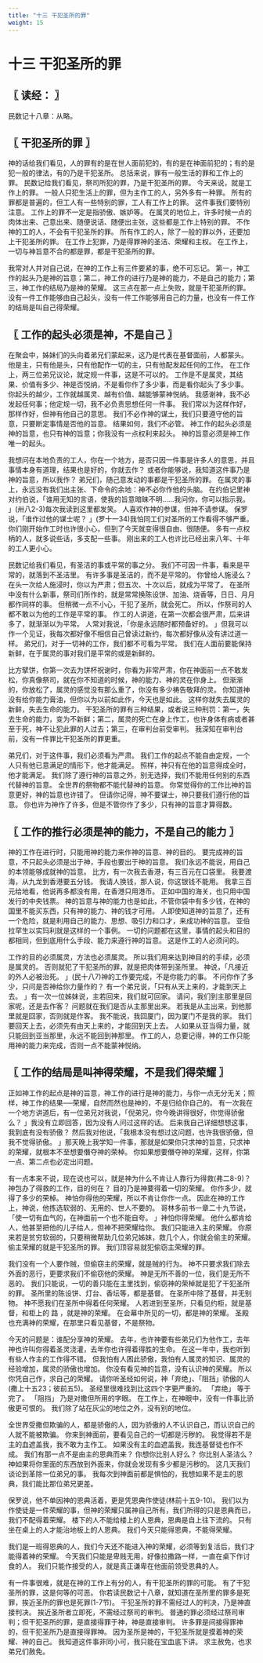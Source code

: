 ```yaml
---
title: "十三 干犯圣所的罪"
weight: 15
---
```


# 十三 干犯圣所的罪


## 〖 读经： 〗

民数记十八章：从略。

## 〖 干犯圣所的罪 〗

神的话给我们看见，人的罪有的是在世人面前犯的，有的是在神面前犯的；有的是犯一般的律法，有的乃是干犯圣所。
总括来说，罪有一般生活的罪和工作上的罪。
民数记给我们看见，祭司所犯的罪，乃是干犯圣所的罪。
今天来说，就是工作上的罪。
一般人只犯生活上的罪，但为主作工的人，另外多有一种罪。
所有的罪都是普遍的，但工人有一些特别的罪，工人有工作上的罪。
这件事我们要特别注意。
工作上的罪不一定是指骄傲、嫉妒等。
在属灵的地位上，许多时候一点的肉体出来、己意出来、随便说话、随便出主张，这些都是工作上特别的罪。
不作神的工的人，不会有干犯圣所的罪。
所有作工的人，除了一般的罪以外，还要加上干犯圣所的罪。
在工作上犯罪，乃是得罪神的圣洁、荣耀和主权。
在工作上，一切与神旨意不合的都是罪，都是干犯圣所的罪。

我常对人并对自己说，在神的工作上有三件要紧的事，绝不可忘记。
第一，神工作的起头乃是神的旨意；第二，神工作的进行乃是神的能力，不是自己的能力；第三，神工作的结局乃是神的荣耀。
这三点在那一点上失败，就是干犯圣所的罪。
没有一件工作能够由自己起头，没有一件工作能够用自己的力量，也没有一件工作的结局是叫自己得荣耀。

## 〖 工作的起头必须是神，不是自己 〗

在聚会中，姊妹们的头向着弟兄们蒙起来，这乃是代表在基督面前，人都蒙头。
他是主，只有他是头，只有他配作一切的主，只有他配发起任何的工作。
在工作上，两三位弟兄议论，就定规一件事，这是不可以的。
工作是不是属灵，其结果、价值有多少、神是否悦纳，不是看你作了多少事，而是看你起头了多少事。
你起头的越少，工作就越属灵、越有价值、越能够蒙神悦纳。
我感谢神，我不必发起任何事；他定规一切，我不必负责思想任何一件事。
我们常以为这样作好，那样作好，但神有他自己的意思。
我们不必作神的谋土，我们只要遵守他的旨意，只要断定事情是否他的旨意。
结果如何，我们不必管。
神工作的起头必须是神的旨意，也只有神的旨意；你我没有一点权利来起头。
神的旨意必须是神工作唯一的起头。

我想问在本地负责的工人，你在一个地方，是否只因一件事是许多人的意思，并且事情本身有道理，结果也是好的，你就去作？
或者你能够说，我知道这件事乃是神的旨意，所以我作？
弟兄们，随己意发动的事都是干犯圣所的罪。
在属灵的事上，永远没有我们出主张、下命令的余地：神不必你作他的头脑。
在约伯记里神对约伯说，「谁用无知的言语，使我的旨意暗昧不明……我问你，你可以指示我。
」(卅八2-3)每次我读到这里都发笑。
人喜欢作神的参谋，但神不请参谋。
保罗说，「谁作过他的谋士呢？
」(罗十一34)我怕同工们对圣所的工作看得不够严重。
你们刚开始作工时也许很小心，但到了今天就变得很自由、很随便。
多有一点权柄的人，就多说些话，多支配一些事。
刚出来的工人也许比已经出来八年、十年的工人更小心。

民数记给我们看见，有圣洁的事或平常的事之分。
我们不可因一件事，看来是平常的，就落到不圣洁里。
有许多事是圣洁的，而不是平常的。
你曾给人施浸么？
在头一次给人施浸时，你以为严肃；但五次、十次以后，就成为平常了。
在圣所中没有什么新事，祭司们所作的，就是常常换陈设饼、加油、烧香等，日日、月月都作同样的事。
但稍微一点不小心，干犯了圣所，就会死亡。
所以，作祭司的人都不敢以为他的工作是平常的事。
作工的人讲道，在第一次都会很严肃，后来讲多了，就渐渐以为平常。
人常对我说，「你是永远随时都预备好的。
」但我可以作一个见证，我每次都好像不相信自己曾读过新约，每次都好像从没有讲过道一样。
弟兄们，对于一切神的工作，我们都不可看为平常。
我们在人面前要能保持新鲜，在于属灵的事对我们是平常的或是新鲜的。

比方擘饼，你第一次去为饼杯祝谢时，你看为非常严肃，你在神面前一点不敢发松，你真像祭司，就在你不知道的时候，神的能力、神的灵在你身上。
但渐渐的，你放松了，属灵的感觉没有那么重了，你没有多少祷告敬拜的灵。
你知道神没有给你能力膏油，但你以为以前如此作，今天也是如此。
这样你就失去属灵的新鲜，失去生命的能力。
干犯圣所的罪有三种结果，或者说三种刑罚：第一，失去生命的能力，变为不新鲜；第二，属灵的死亡在身上作工，也许身体有病或者甚至于死，神不让犯此罪的人过去；第三，在审判台前受审判。
我深知在审判台前，没有一件罪比干犯圣所的罪更重。

弟兄们，对于这件事，我们必须看为严肃。
我们工作的起点不能自由定规，一个人只有他已意满足的情形下，他才能满足。
照样，神只有在他的旨意得成全时，他才能满足。
我们除了遵行神的旨意之外，别无选择，我们不能用任何别的东西代替神的旨意。
全世界的祭物都不能代替神的旨意。
你常觉得你的工作比神的旨意更好，神的旨意也许错了。
但请你记得，神不要谋士，神只要我们遵行他的旨意。
你也许为神作了许多，但是不管你作了多少，只有神的旨意才算得数。

## 〖 工作的推行必须是神的能力，不是自己的能力 〗

神的工作在进行时，只能用神的能力来作神的旨意、神的目的。
要完成神的旨意，不只起头必须是出于神，手段也要出于神的旨意。
我们永远不能说，用自己的本领能够成就神的旨意。
比方，有一次我去香港，有三百元在口袋里。
我要渡海，从九龙到香港要五分钱。
我请人换钱，那人说，你这银钱不能用。
我拿三百元给地看，他说再多都没有用，在香港只用港币。
正如中国的海关，也只用中国发行的中央钱票。
神的旨意与神的能力也是如此，不管你袋中有多少钱，在神的国里不能买东西，只有神的能力、神的钱才可用。
人即使知道神的旨意了，还有一个危险，就是利用自己的能力、思想、吸引力和口才，来成功神的旨意。
亚伯拉罕生以实玛利就是这样的一个事例。
一切的问题都在这里，事情的起头和目的都相同，但到底用什么手段、能力来遵行神的旨意。
这是作工的人必须问的。

工作的目的必须属灵，方法也必须属灵。
所以我们用来达到神目的的手续，必须是属灵的。
否则就犯了干犯圣所的罪，就是把肉体带到圣所里。
神说，「凡接近的外人必被治死。
」(民十八7)神的工作要完成，不是你能力的事。
不问你作了多少，只问是否神给你力量作的？
有一个弟兄说，「只有从天上来的，才能到天上去。
」有一次一位姊妹说，主若回来，我们就可回家。
请问，我们到主那里是回家呢，还是去作客？
问题就在我们是否从主那里出来。
若我是从主出来，到他那里就是回家，否则就是作客。
我不能说，我回厦门，因为厦门不是我的家。
我们要回天上去，必须先有由天上来的，才能回到天上去。
人如果从亚当得力量，就只能回到亚当那里，永远不能回到神那里。
作工的人，总要记得，神的工作只能用神的能力来完成，否则一点不能蒙神悦纳。

## 〖 工作的结局是叫神得荣耀，不是我们得荣耀 〗

正如神工作的起点是神的旨意，神工作的进行是神的能力，与你一点无分无关；照样，神工作的结果──荣耀，自然而然也是神的，不是归给你自己的。
有一次我在一个地方讲道后，有一位弟兄对我说，「倪弟兄，你今晚讲得很好，你觉得骄傲么？
」我没有立即回答，因为没有人问过这样的话。
后来我自己详细想想这事，我到底有没有骄傲？
然后我对他说，「我根本没有想过这问题，也许我很骄傲，但我不觉得骄傲。
」那天晚上我学知一件事，那就是如果你只求神的旨意，只求神的荣耀，就根本不至想要僭夺神的荣棹。
你如果想要僭夺神的荣耀，这样，你第一点、第二点也必定出问题。

有一点本来不说，现在说也可以，就是神为什么不肯让人靠行为得救(弗二8-9)？
神包办了得救的工作，目的何在？
目的乃是神要得着一切的荣耀。
你作多少，就得了多少的荣棹。
神怕你得他的荣耀，所以不肯让你作一点。
因此在神的工作上，神说，他拣选软弱的、无用的、世人不要的。
哥林多前书一章二十九节说，「使一切有血气的，在神面前一个也不能自夸。
」神怕你得荣耀。
他什么都肯给人，他甚至把他的儿子给人，但神不把荣耀给你。
我们只能进入主的荣耀。
你原来若是贫穷软弱的，只要稍微帮助几位弟兄姊妹，救几个人，你就会偷主的荣耀。
偷主荣耀的就是干犯圣所的罪。
我们顶容易就犯偷窃主荣耀的罪。

我们没有一个人要作贼，但偷窃主的荣耀，就是贼的行为。
神不只要求我们除去外面的恶行，更要求我们不偷窃他的荣耀。
神是无所不善的一位，我们是无所不恶的。
我们只能说，一切的善只能在主里找到，偷窃神的荣棹就是犯了干犯圣所的罪。
圣所里的陈设饼、灯台、香坛等，都是基督。
在圣所中除了基督，并无别物。
神不愿我们在圣所中得着任何荣耀。
人若进到至圣所，只看见约柜，就是基督，和柜上的 路 ，就是神的荣耀。
在会幕中所见的一切，都是神的荣耀。
圣殿也充满神的荣耀，在那里只看见基督，不是祭物。

今天的问题是：谁配分享神的荣耀。
去年，也许神要有些弟兄们为他作工，去年神也许叫你得着圣灵浇灌，去年你也许得着得胜的生命。
在这一年中，我也听到有些人作主的工作得不错。
但我怕有人困此骄傲，我怕有人属灵的知识、属灵的经验增加，属灵的骄傲也增加。
你没有看见神的旨意，没有认识神的荣耀。
所以你凭自己作，求自己的荣耀。
请你听圣经如何说，神「弃绝」、「阻挡」骄傲的人(撒上十五23；彼前五5)。
圣经里很难找到比这四个字更严重的。
「弃绝」
等于完了。
「阻挡」
乃是对撒但所用的字眼。
在工作上，在神眼中，没有一件事比骄傲更可恨的。
我们除了站在灰尘的地位之外，没有别的地位。

全世界受撒但欺骗的人，都是骄傲的人，因为骄傲的人不认识自己，而认识自己的人就不能被欺骗。
你来到神面前，要看见自己的一切都是污秽的。
我觉得若不是主的血遮盖我，我不敢为主作工。
如果没有主的血遮盖我，我连基督徒也作不成。
我们有那一点不是由主的恩典而来？
你想你比别人好么？
你比别人圣洁么？
神如果将你里面的东西放到外面来，你就会发现有多少都是污秽的。
这几天我们谈论到革除一位弟兄的事。
我每次到神面前都是惧怕的，我想如果不是主的恩典，我们能比那位弟兄更差。

保罗说，他不单因神的恩典活着，更是凭恩典作使徒(林前十五9-10)。
我们以为作使徒是一件荣耀的事，但神的荣耀只属神自己所有，我们所得的只是恩典而已，我们不配得着荣耀。
楼下的人不能给楼上的人恩典，恩典是自上往下流的。
只有坐在桌上的人才能治地板上的人恩典。
我们今天只能得恩典，不能得荣耀。

我们是一班得恩典的人，我们今天还不能进入神的荣耀，必须等到复活后，我们才能得着神的荣耀。
今天我们只能是卑贱无用，好像拉撒路一样，一直在桌下作讨食的人。
我们只能作接受的人，就是真正谦卑在他面前领受恩典的人。

有一件事很难，就是在神的工作上有分的人，有干犯圣所的罪的可能。
有了干犯圣所的罪，这是何等的可恶。
你若读民数记十八章，就知道在圣所里的罪多是死罪，挨近圣所的罪也是死罪(1-7节)。
干犯圣所的罪不需经过人的判决，乃是神直接判决。
挨近圣所者立即死，不需经过祭司的审判。
普通的罪必须经过祭司审判；但干犯圣所的罪，是直接得罪于神，神是直接审判。
许多罪是间接得罪神的，但干犯圣所乃是直接得罪神。
因为圣所是神的，干犯圣所就是摸着神的荣耀、神的自己。
我知道这件事非同小可，我只能在宝血底下讲。
求主赦免，也求弟兄们赦免。

